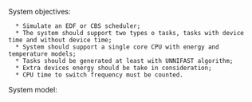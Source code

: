
System objectives:

      * Simulate an EDF or CBS scheduler;
      * The system should support two types o tasks, tasks with device time and without device time;
      * System should support a single core CPU with energy and temperature models;
      * Tasks should be generated at least with UNNIFAST algorithm;
      * Extra devices energy should be take in consideration;
      * CPU time to switch frequency must be counted.


System model: